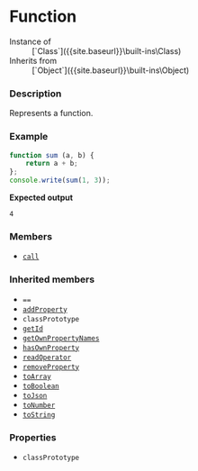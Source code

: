 # Function

<dl>
<dt> Instance of </dt><dd markdown="1">
 [`Class`]({{site.baseurl}}\built-ins\Class) 
</dd>
<dt> Inherits from </dt><dd markdown="1">
 [`Object`]({{site.baseurl}}\built-ins\Object) 
</dd>
</dl>

### Description

Represents a function.

### Example

```js
function sum (a, b) {
    return a + b;    
};
console.write(sum(1, 3));
```

**Expected output**

```
4
```

### Members

- [`call`]({{site.baseurl}}\built-ins\Function\classPrototype\call\index)


### Inherited members

- `==`
- [`addProperty`]({{site.baseurl}}\built-ins\Object\classPrototype\addProperty\index)
- `classPrototype`
- [`getId`]({{site.baseurl}}\built-ins\Object\classPrototype\getId\index)
- [`getOwnPropertyNames`]({{site.baseurl}}\built-ins\Object\classPrototype\getOwnPropertyNames\index)
- [`hasOwnProperty`]({{site.baseurl}}\built-ins\Object\classPrototype\hasOwnProperty\index)
- [`readOperator`]({{site.baseurl}}\built-ins\Object\classPrototype\readOperator\index)
- [`removeProperty`]({{site.baseurl}}\built-ins\Object\classPrototype\removeProperty\index)
- [`toArray`]({{site.baseurl}}\built-ins\Object\classPrototype\toArray\index)
- [`toBoolean`]({{site.baseurl}}\built-ins\Object\classPrototype\toBoolean\index)
- [`toJson`]({{site.baseurl}}\built-ins\Object\classPrototype\toJson\index)
- [`toNumber`]({{site.baseurl}}\built-ins\Object\classPrototype\toNumber\index)
- [`toString`]({{site.baseurl}}\built-ins\Object\classPrototype\toString\index)


### Properties

- `classPrototype`


